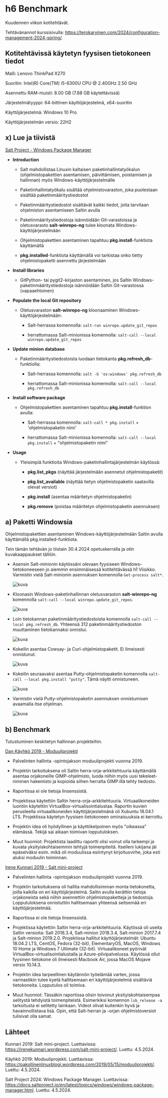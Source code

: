 # h6 Benchmark

Kuudennen viikon kotitehtävät. 

Tehtävänannot kurssisivulla: https://terokarvinen.com/2024/configuration-management-2024-spring/.

## Kotitehtävissä käytetyn fyysisen tietokoneen tiedot

Malli: Lenovo ThinkPad X270

Suoritin: Intel(R) Core(TM) i5-6300U CPU @ 2.40GHz 2.50 GHz

Asennettu RAM-muisti: 8.00 GB (7.88 GB käytettävissä)

Järjestelmätyyppi: 64-bittinen käyttöjärjestelmä, x64-suoritin

Käyttöjärjestelmä: Windows 10 Pro

Käyttöjärjestelmän versio: 22H2

## x) Lue ja tiivistä

[Salt Project - Windows Package Manager ](https://docs.saltproject.io/en/latest/topics/windows/windows-package-manager.html)

- **Introduction**

    - Salt mahdollistaa Linuxin kaltaisen paketinhallintatyökalun (ohjelmistopakettien asentamisen, päivittämisen, poistamisen ja hallinnan) myös Windows-käyttöjärjestelmälle
 
    - Paketinhallintatyökalu sisältää ohjelmistovaraston, joka puolestaan sisältää paketinmääritystiedostot
 
    - Paketinmääritystiedostot sisältävät kaikki tiedot, joita tarvitaan ohjelmiston asentamiseen Saltin avulla
 
    - Paketinmääritystiedostoja isännöidään Git-varastoissa ja oletusvarasto **salt-winrepo-ng** tulee kloonata Windows-käyttöjärjestelmään
 
    - Ohjelmistopakettien asentaminen tapahtuu **pkg.install**-funktiota käyttämällä
 
    - **pkg.installed**-funktiota käyttämällä voi tarkistaa onko tietty ohjelmistopaketti asennettu järjestelmään

- **Install libraries**

   - GitPython- tai pygit2-kirjaston asentaminen, jos Saltin Windows-paketinmääritystiedostoja isännöidään Saltin Git-varastossa (vapaaehtoinen)
   
- **Populate the local Git repository**

  - Oletusvaraston **salt-winrepo-ng** kloonaaminen Windows-käyttöjärjestelmään:

      -  Salt-herrassa komennolla: ```salt-run winrepo.update_git_repos```
 
      - herrattomassa Salt-minionissa komennolla: ```salt-call --local winrepo.update_git_repos```

- **Update minion database**

  - Paketinmääritystiedostoista luodaan tietokanta **pkg.refresh_db**-funktiolla:

      -  Salt-herrassa komennolla: ```salt -G 'os:windows' pkg.refresh_db```
 
      - herrattomassa Salt-minionissa komennolla: ```salt-call --local pkg.refresh_db```

- **Install software package**

    - Ohjelmistopakettien asentaminen tapahtuu **pkg.install**-funktion avulla:
 
      - Salt-herrassa komennolla: ```salt-call * pkg.install``` + 'ohjelmistopaketin nimi'
 
      - herrattomassa Salt-minionissa komennolla: ```salt-call --local pkg.install``` + "ohjelmistopaketin nimi"

- **Usage**

    - Yleisimpiä funktioita Windows-paketinhallintajärjestelmän käytössä:
 
      - **pkg.list_pkgs** (näyttää järjestelmään asennetut ohjelmistopaketit)
     
      - **pkg.list_available** (näyttää tietyn ohjelmistopaketin saatavilla olevat versiot)
     
      - **pkg.install** (asentaa määritetyn ohjelmistopaketin)
     
      - **pkg.remove** (poistaa määritetyn ohjelmistopaketin asennuksen)
     
## a) Paketti Windowsia

Ohjelmistopakettien asentaminen Windows-käyttöjärjestelmään Saltin avulla käyttämällä pkg.installed-funktiota. 

Tein tämän tehtävän jo tiistain 30.4.2024 opetuskerralla ja otin kuvakaappaukset tällöin. 

- Asensin Salt-minionin käytössäni olevaan fyysiseen Windows-tietokoneeseen jo aiemmin ensimmäisessä kotitehtävässä h1 Viisikko. Varmistin vielä Salt-minionin asennuksen komennolla ```Get-process salt*```.

  ![kuva](https://github.com/NooraOlkkonen/palvelinten-hallinta/assets/165004946/c301617f-155b-4eb9-9527-6ce4839a363f)

- Kloonasin Windows-paketinhallinnan oletusvaraston **salt-winrepo-ng** komennolla ```salt-call --local winrepo.update_git_repos```.

  ![kuva](https://github.com/NooraOlkkonen/palvelinten-hallinta/assets/165004946/296c4fa5-31d4-45ad-8f6c-adc200580122)

- Loin tietokannan paketinmääritystiedostoista komennolla ```salt-call --local pkg.refresh_db```. Yhteensä 312 paketinmääritystiedoston muuttaminen tietokannaksi onnistui.

  ![kuva](https://github.com/NooraOlkkonen/palvelinten-hallinta/assets/165004946/60f3527a-efa2-4d8d-9ee7-34e0c4971dcc)

- Kokeilin asentaa Cowsay- ja Curl-ohjelmistopaketit. Ei ilmeisesti onnistunut.

  ![kuva](https://github.com/NooraOlkkonen/palvelinten-hallinta/assets/165004946/c9fb517c-bea4-446d-970a-510d730ebcc2)

- Kokeilin seuraavaksi asentaa Putty-ohjelmistopaketin komennolla ```salt-call --local pkg.install "putty"```. Tämä näytti onnistuneen.

  ![kuva](https://github.com/NooraOlkkonen/palvelinten-hallinta/assets/165004946/ba3835dd-5d86-45d0-a4c6-81d266996866)

- Varmistin vielä Putty-ohjelmistopaketin asennuksen onnistumisen avaamalla itse ohjelman.

  ![kuva](https://github.com/NooraOlkkonen/palvelinten-hallinta/assets/165004946/6a015a54-35d7-46e3-a67c-34338fdbd587)

## b) Benchmark

Tutustuminen keskitetyn hallinnan projekteihin.

[Dan Käyhkö 2019 - Moduuliprojekti](https://pakollinenlinuxblogi.wordpress.com/2019/05/15/moduuliprojekti/)

- Palvelinten hallinta -opintojakson moduuliprojekti vuonna 2019.

- Projektin tarkoituksena oli Saltin herra-orja-arkkitehtuuria käyttämällä asentaa orjakoneille GIMP-ohjelmisto, luoda niihin myös uusi tekeleet-niminen hakemisto ja kopioida siihen herralta GIMP:illä tehty tiedosto.

- Raportissa ei ole tietoja linsenssistä.

- Projektissa käytettiin Saltin herra-orja-arkkitehtuuria. Virtuaalikoneiden luontiin käytettiin VirtualBox-virtualisointialustaa. Raportin kuvien perusteella virtuaalikoneiden käyttöjärjestelmänä oli Xubuntu 18.04.1 LTS. Projektissa käytetyn fyysisen tietokoneen ominaisuuksia ei kerrottu. 

- Projektin idea oli hyödyllinen ja käyttökelpoinen myös "oikeassa" elämässä. Tekijä sai aikaan toimivan lopputuloksen.

- Muut huomiot: Projektista laadittu raportti olisi voinut olla tarkempi ja kuvata yksityiskohtaisemmin tehtyjä toimenpiteitä. Itselleni lukijana jäi epäselväksi esim. mikä oli moduulissa esiintynyt kirjoitusvirhe, joka esti aluksi moduulin toiminnan.

[Irene Kunnari 2019 - Salt mini-project](https://irenekunnari.wordpress.com/salt-mini-project/)

- Palvelinten hallinta -opintojakson moduuliprojekti vuonna 2019.

- Projektin tarkoituksena oli hallita mahdollisimman monta tietokonetta, joilla kaikilla on eri käyttöjärjestelmä. Saltin avulla kerättiin tietoja orjakoneista sekä niihin asennettiin ohjelmistopaketteja ja tiedostoja. Lopputuloksena onnistuttiin hallitsemaan yhteensä seitsemää eri käyttöjärjestelmää. 

- Raportissa ei ole tietoja linsenssistä.

- Projektissa käytettiin Saltin herra-orja-arkkitehtuuria. Käytössä oli useita Saltin versioita: Salt 2018.3.4, Salt-minion 2018.3.4, Salt-minion 2017.7.4 ja Salt-minion 2019.2.0. Projektissa hallitut käyttöjärjestelmät: Ubuntu 18.04.2 LTS, CentOS, Fedora (32-bit), ElementaryOS, MacOS, Windows 10 Home ja Windows 7 Ultimate (32-bit). Virtuaalikoneet pyörivät VirtualBox-virtualisointialustalla ja Azure-pilvipalvelussa. Käytössä ollut fyysinen tietokone oli ilmeisesti Macbook Air, jossa MacOS Mojave versio 10.14.3.
  
- Projektin idea tarpeellinen käytännön työelämää varten, jossa varmastikin tulee kyetä hallitsemaan eri käyttöjärjestelmiä sisältäviä tietokoneita. Lopputulos oli toimiva.
  
- Muut huomiot: Tässäkin raportissa olisin toivonut yksityiskohtaisempaa selitystä tehdyistä toimenpiteistä. Esimerkiksi komennon ```lsb_release -a``` tarkoitusta ei selitetty lainkaan. Videot olivat kuitenkin hyvä ja havainnollistava lisä. Opin, että Salt-herran ja -orjan ohjelmistoversiot tulisivat olla samat.

## Lähteet

Kunnari 2019: Salt mini-project. Luettavissa: https://irenekunnari.wordpress.com/salt-mini-project/. Luettu: 4.5.2024.

Käyhkö 2019: Moduuliprojekti. Luettavissa: https://pakollinenlinuxblogi.wordpress.com/2019/05/15/moduuliprojekti/. Luettu: 4.5.2024.

Salt Project 2024: Windows Package Manager. Luettavissa: https://docs.saltproject.io/en/latest/topics/windows/windows-package-manager.html. Luettu: 4.5.2024.









